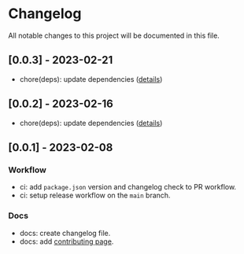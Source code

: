 # Changelog

All notable changes to this project will be documented in this file.

## [0.0.3] - 2023-02-21

- chore(deps): update dependencies ([details](https://github.com/KonradSzwarc/devscard/pull/202))

## [0.0.2] - 2023-02-16

- chore(deps): update dependencies ([details](https://github.com/KonradSzwarc/devscard/pull/201))

## [0.0.1] - 2023-02-08

### Workflow

- ci: add `package.json` version and changelog check to PR workflow.
- ci: setup release workflow on the `main` branch.

### Docs

- docs: create changelog file.
- docs: add [contributing page](https://devscard.gitbook.io/docs/project-development/contributing).
